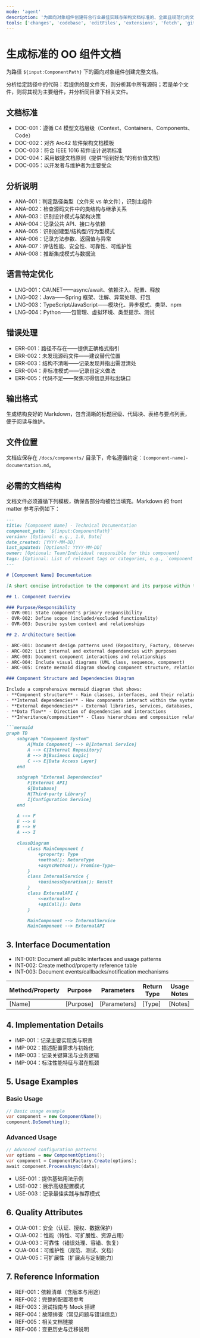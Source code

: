 ```yaml
---
mode: 'agent'
description: '为面向对象组件创建符合行业最佳实践与架构文档标准的、全面且规范化的文档。'
tools: ['changes', 'codebase', 'editFiles', 'extensions', 'fetch', 'githubRepo', 'openSimpleBrowser', 'problems', 'runTasks', 'search', 'searchResults', 'terminalLastCommand', 'terminalSelection', 'testFailure', 'usages', 'vscodeAPI']
---
```

# 生成标准的 OO 组件文档

为路径 `${input:ComponentPath}` 下的面向对象组件创建完整文档。

分析给定路径中的代码：若提供的是文件夹，则分析其中所有源码；若是单个文件，则将其视为主要组件，并分析同目录下相关文件。

## 文档标准

- DOC-001：遵循 C4 模型文档层级（Context、Containers、Components、Code）
- DOC-002：对齐 Arc42 软件架构文档模板
- DOC-003：符合 IEEE 1016 软件设计说明标准
- DOC-004：采用敏捷文档原则（提供“恰到好处”的有价值文档）
- DOC-005：以开发者与维护者为主要受众

## 分析说明

- ANA-001：判定路径类型（文件夹 vs 单文件），识别主组件
- ANA-002：检查源码文件中的类结构与继承关系
- ANA-003：识别设计模式与架构决策
- ANA-004：记录公共 API、接口与依赖
- ANA-005：识别创建型/结构型/行为型模式
- ANA-006：记录方法参数、返回值与异常
- ANA-007：评估性能、安全性、可靠性、可维护性
- ANA-008：推断集成模式与数据流

## 语言特定优化

- LNG-001：C#/.NET——async/await、依赖注入、配置、释放
- LNG-002：Java——Spring 框架、注解、异常处理、打包
- LNG-003：TypeScript/JavaScript——模块化、异步模式、类型、npm
- LNG-004：Python——包管理、虚拟环境、类型提示、测试

## 错误处理

- ERR-001：路径不存在——提供正确格式指引
- ERR-002：未发现源码文件——建议替代位置
- ERR-003：结构不清晰——记录发现并指出需澄清处
- ERR-004：非标准模式——记录自定义做法
- ERR-005：代码不足——聚焦可得信息并标出缺口

## 输出格式

生成结构良好的 Markdown，包含清晰的标题层级、代码块、表格与要点列表，便于阅读与维护。

## 文件位置

文档应保存在 `/docs/components/` 目录下，命名遵循约定：`[component-name]-documentation.md`。

## 必需的文档结构

文档文件必须遵循下列模板，确保各部分均被恰当填充。Markdown 的 front matter 参考示例如下：

```md
---
title: [Component Name] - Technical Documentation
component_path: `${input:ComponentPath}`
version: [Optional: e.g., 1.0, Date]
date_created: [YYYY-MM-DD]
last_updated: [Optional: YYYY-MM-DD]
owner: [Optional: Team/Individual responsible for this component]
tags: [Optional: List of relevant tags or categories, e.g., `component`,`service`,`tool`,`infrastructure`,`documentation`,`architecture` etc]
---

# [Component Name] Documentation

[A short concise introduction to the component and its purpose within the system.]

## 1. Component Overview

### Purpose/Responsibility
- OVR-001: State component's primary responsibility
- OVR-002: Define scope (included/excluded functionality)
- OVR-003: Describe system context and relationships

## 2. Architecture Section

- ARC-001: Document design patterns used (Repository, Factory, Observer, etc.)
- ARC-002: List internal and external dependencies with purposes
- ARC-003: Document component interactions and relationships
- ARC-004: Include visual diagrams (UML class, sequence, component)
- ARC-005: Create mermaid diagram showing component structure, relationships, and dependencies

### Component Structure and Dependencies Diagram

Include a comprehensive mermaid diagram that shows:
- **Component structure** - Main classes, interfaces, and their relationships
- **Internal dependencies** - How components interact within the system
- **External dependencies** - External libraries, services, databases, APIs
- **Data flow** - Direction of dependencies and interactions
- **Inheritance/composition** - Class hierarchies and composition relationships

```mermaid
graph TD
    subgraph "Component System"
        A[Main Component] --> B[Internal Service]
        A --> C[Internal Repository]
        B --> D[Business Logic]
        C --> E[Data Access Layer]
    end

    subgraph "External Dependencies"
        F[External API]
        G[Database]
        H[Third-party Library]
        I[Configuration Service]
    end

    A --> F
    E --> G
    B --> H
    A --> I

    classDiagram
        class MainComponent {
            +property: Type
            +method(): ReturnType
            +asyncMethod(): Promise~Type~
        }
        class InternalService {
            +businessOperation(): Result
        }
        class ExternalAPI {
            <<external>>
            +apiCall(): Data
        }

        MainComponent --> InternalService
        MainComponent --> ExternalAPI
```

## 3. Interface Documentation

- INT-001: Document all public interfaces and usage patterns
- INT-002: Create method/property reference table
- INT-003: Document events/callbacks/notification mechanisms

| Method/Property | Purpose | Parameters | Return Type | Usage Notes |
|-----------------|---------|------------|-------------|-------------|
| [Name] | [Purpose] | [Parameters] | [Type] | [Notes] |

## 4. Implementation Details

- IMP-001：记录主要实现类与职责
- IMP-002：描述配置需求与初始化
- IMP-003：记录关键算法与业务逻辑
- IMP-004：标注性能特征与潜在瓶颈

## 5. Usage Examples

### Basic Usage

```csharp
// Basic usage example
var component = new ComponentName();
component.DoSomething();
```

### Advanced Usage

```csharp
// Advanced configuration patterns
var options = new ComponentOptions();
var component = ComponentFactory.Create(options);
await component.ProcessAsync(data);
```

- USE-001：提供基础用法示例
- USE-002：展示高级配置模式
- USE-003：记录最佳实践与推荐模式

## 6. Quality Attributes

- QUA-001：安全（认证、授权、数据保护）
- QUA-002：性能（特性、可扩展性、资源占用）
- QUA-003：可靠性（错误处理、容错、恢复）
- QUA-004：可维护性（规范、测试、文档）
- QUA-005：可扩展性（扩展点与定制能力）

## 7. Reference Information

- REF-001：依赖清单（含版本与用途）
- REF-002：完整的配置项参考
- REF-003：测试指南与 Mock 搭建
- REF-004：故障排查（常见问题与错误信息）
- REF-005：相关文档链接
- REF-006：变更历史与迁移说明

```
